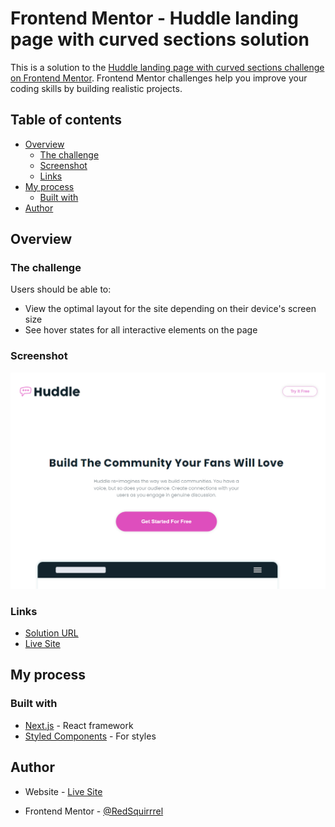 # Frontend Mentor - Huddle landing page with curved sections solution

This is a solution to the [Huddle landing page with curved sections challenge on Frontend Mentor](https://www.frontendmentor.io/challenges/huddle-landing-page-with-curved-sections-5ca5ecd01e82137ec91a50f2). Frontend Mentor challenges help you improve your coding skills by building realistic projects.

## Table of contents

- [Overview](#overview)
  - [The challenge](#the-challenge)
  - [Screenshot](#screenshot)
  - [Links](#links)
- [My process](#my-process)
  - [Built with](#built-with)
- [Author](#author)

## Overview

### The challenge

Users should be able to:

- View the optimal layout for the site depending on their device's screen size
- See hover states for all interactive elements on the page

### Screenshot

![](./cover.png)

### Links

- [Solution URL](https://github.com/RedSquirrrel/huddle)
- [Live Site](https://huddle-community-page.vercel.app/)

## My process

### Built with

- [Next.js](https://nextjs.org/) - React framework
- [Styled Components](https://styled-components.com/) - For styles

## Author

- Website - [Live Site](https://huddle-community-page.vercel.app/)

- Frontend Mentor - [@RedSquirrrel](https://www.frontendmentor.io/profile/RedSquirrrel)

